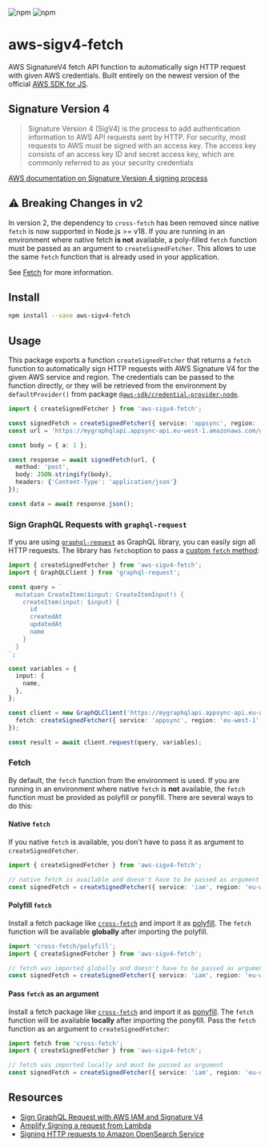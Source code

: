 ![npm](https://img.shields.io/npm/v/aws-sigv4-fetch?label=aws-sigv4-fetch)
![npm](https://img.shields.io/npm/dt/aws-sigv4-fetch)

# aws-sigv4-fetch
AWS SignatureV4 fetch API function to automatically sign HTTP request with given AWS credentials. Built entirely on the newest version of the official [AWS SDK for JS](https://docs.aws.amazon.com/AWSJavaScriptSDK/v3/latest/index.html).

## Signature Version 4
> Signature Version 4 (SigV4) is the process to add authentication information to AWS API requests sent by HTTP. For security, most requests to AWS must be signed with an access key. The access key consists of an access key ID and secret access key, which are commonly referred to as your security credentials

[AWS documentation on Signature Version 4 signing process](https://docs.aws.amazon.com/general/latest/gr/signature-version-4.html)

## ⚠️ Breaking Changes in v2
In version 2, the dependency to `cross-fetch` has been removed since native `fetch` is now supported in Node.js >= v18. If you are running in an environment where native fetch **is not** available, a poly-filled `fetch` function must be passed as an argument to `createSignedFetcher`. This allows to use the same `fetch` function that is already used in your application.

See [Fetch](#fetch) for more information.

## Install
```sh
npm install --save aws-sigv4-fetch
```

## Usage
This package exports a function `createSignedFetcher` that returns a `fetch` function to automatically sign HTTP requests with AWS Signature V4 for the given AWS service and region. The credentials can be passed to the function directly, or they will be retrieved from the environment by `defaultProvider()` from package [`@aws-sdk/credential-provider-node`](https://docs.aws.amazon.com/AWSJavaScriptSDK/v3/latest/modules/_aws_sdk_credential_provider_node.html).
```ts
import { createSignedFetcher } from 'aws-sigv4-fetch';

const signedFetch = createSignedFetcher({ service: 'appsync', region: 'eu-west-1' });
const url = 'https://mygraphqlapi.appsync-api.eu-west-1.amazonaws.com/graphql';

const body = { a: 1 };

const response = await signedFetch(url, {
  method: 'post',
  body: JSON.stringify(body),
  headers: {'Content-Type': 'application/json'}
});

const data = await response.json();
```

### Sign GraphQL Requests with `graphql-request`
If you are using [`graphql-request`](https://www.npmjs.com/package/graphql-request) as GraphQL library, you can easily sign all HTTP requests. The library has `fetch`option to pass a [custom `fetch` method](https://github.com/prisma-labs/graphql-request#using-a-custom-fetch-method):

```ts
import { createSignedFetcher } from 'aws-sigv4-fetch';
import { GraphQLClient } from 'graphql-request';

const query = `
  mutation CreateItem($input: CreateItemInput!) {
    createItem(input: $input) {
      id
      createdAt
      updatedAt
      name
    }
  }
`;

const variables = {
  input: {
    name,
  },
};

const client = new GraphQLClient('https://mygraphqlapi.appsync-api.eu-west-1.amazonaws.com/graphql', {
  fetch: createSignedFetcher({ service: 'appsync', region: 'eu-west-1' }),
});

const result = await client.request(query, variables);
```

### Fetch
By default, the `fetch` function from the environment is used. If you are running in an environment where native `fetch` is **not** available, the `fetch` function must be provided as polyfill or ponyfill. There are several ways to do this:

#### Native `fetch`
If you native `fetch` is available, you don't have to pass it as argument to `createSignedFetcher`.

```ts
import { createSignedFetcher } from 'aws-sigv4-fetch';

// native fetch is available and doesn't have to be passed as argument
const signedFetch = createSignedFetcher({ service: 'iam', region: 'eu-west-1' });
```

#### Polyfill `fetch`
Install a fetch package like [`cross-fetch`](https://www.npmjs.com/package/cross-fetch) and import it as [polyfill](https://en.wikipedia.org/wiki/Polyfill_(programming)). The `fetch` function will be available **globally** after importing the polyfill.

```ts
import 'cross-fetch/polyfill';
import { createSignedFetcher } from 'aws-sigv4-fetch';

// fetch was imported globally and doesn't have to be passed as argument
const signedFetch = createSignedFetcher({ service: 'iam', region: 'eu-west-1' });
```

#### Pass `fetch` as an argument
Install a fetch package like [`cross-fetch`](https://www.npmjs.com/package/cross-fetch) and import it as [ponyfill](https://github.com/sindresorhus/ponyfill). The `fetch` function will be available **locally** after importing the ponyfill. Pass the `fetch` function as an argument to `createSignedFetcher`:

```ts
import fetch from 'cross-fetch';
import { createSignedFetcher } from 'aws-sigv4-fetch';

// fetch was imported locally and must be passed as argument
const signedFetch = createSignedFetcher({ service: 'iam', region: 'eu-west-1', fetch });
```

## Resources
- [Sign GraphQL Request with AWS IAM and Signature V4](https://dev.to/zirkelc/sign-graphql-request-with-aws-iam-and-signature-v4-2il6)
- [Amplify Signing a request from Lambda](https://docs.amplify.aws/lib/graphqlapi/graphql-from-nodejs/q/platform/js/#signing-a-request-from-lambda)
- [Signing HTTP requests to Amazon OpenSearch Service
](https://docs.aws.amazon.com/opensearch-service/latest/developerguide/request-signing.html#request-signing-node)
